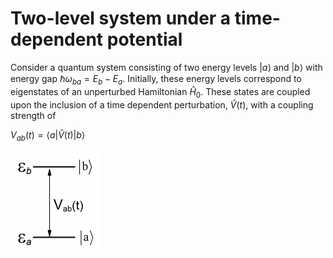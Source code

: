 # Two-level system under a time-dependent potential

Consider a quantum system consisting of two energy levels $|a\rangle$ and $|b\rangle$ with energy gap $\hbar \omega_{ba} = E_b - E_a$. Initially, these energy levels correspond to eigenstates of an unperturbed Hamiltonian $\hat{H}_0$. These states are coupled upon the inclusion of a time dependent perturbation, $\hat{V}(t)$, with a coupling strength of

$V_{ab}(t) = \langle a | \hat{V}(t) | b \rangle$

![img](assets/elevels.png)